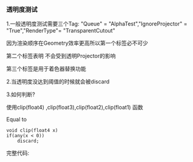 ### 透明度测试

1.一般透明度测试需要三个Tag: "Queue" = "AlphaTest","IgnoreProjector" = "True","RenderType"= "TransparentCutout"

因为渲染顺序在Geometry效率更高所以第一个标签必不可少

第二个标签表明 不会受到透明Projector的影响

第三个标签是用于着色器替换功能



2.当透明度没达到阈值的时候就会被discard

3.如何判断?

 使用clip(float4) ,clip(float3),clip(float2),clip(float1) 函数

Equal to

```CG
void clip(float4 x)
if(any(x < 0))
	discard;
```





完整代码:

